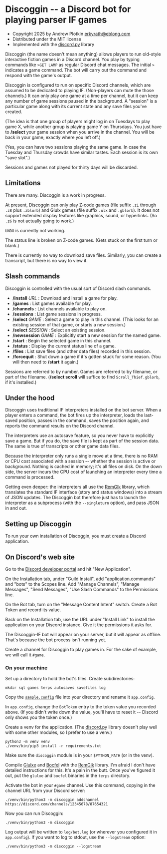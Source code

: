 # Discoggin -- a Discord bot for playing parser IF games

- Copyright 2025 by Andrew Plotkin <erkyrath@eblong.com>
- Distributed under the MIT license
- Implemented with the [discord.py][] library

[discord.py]: https://github.com/Rapptz/discord.py/

Discoggin (the name doesn't mean anything) allows players to run old-style interactive fiction games in a Discord channel. You play by typing commands like `>GET LAMP` as regular Discord chat messages. The initial `>` indicates a game command. The bot will carry out the command and respond with the game's output.

Discoggin is configured to run on specific Discord channels, which are assumed to be dedicated to playing IF. (Non-players can mute the those channels.) It can only play one game at a time per channel, but it can keep any number of game sessions paused in the background. A "session" is a particular game along with its current state and any save files you've created.

(The idea is that one group of players might log in on Tuesdays to play game X, while another group is playing game Y on Thursdays. You just have to **/select** your game session when you arrive in the channel. You will be back in your game, exactly where you left off.)

(Yes, you can have two sessions playing the same game. In case the Tuesday and Thursday crowds have similar tastes. Each session is its own "save slot".)

Sessions and games not played for thirty days will be discarded.

## Limitations

There are many. Discoggin is a work in progress.

At present, Discoggin can only play Z-code games (file suffix `.z1` through `.z8` plus `.zblorb`) and Glulx games (file suffix `.ulx` and `.gblorb`). It does not support extended display features like graphics, sound, or hyperlinks. (So `.z6` is not actually going to work.)

`UNDO` is currently not working.

The status line is broken on Z-code games. (Gets stuck on the first turn or blank.)

There is currently no way to download save files. Similarly, you can create a transcript, but there is no way to view it.

## Slash commands

Discoggin is controlled with the usual sort of Discord slash commands.

- **/install** _URL_ : Download and install a game for play.
- **/games** : List games available for play.
- **/channels** : List channels available to play on.
- **/sessions** : List game sessions in progress.
- **/select** _GAME_ : Select a game to play in this channel. (This looks for an existing session of that game, or starts a new session.)
- **/select** _SESSION_ : Select an existing session.
- **/newsession** _GAME_ : Explicitly start a new session for the named game.
- **/start** : Begin the selected game in this channel.
- **/status** : Display the current status line of a game.
- **/files** : List save files (and other data files) recorded in this session.
- **/forcequit** : Shut down a game if it's gotten stuck for some reason. (You will then need to **/start** it again.)

Sessions are referred to by number. Games are referred to by filename, or part of the filename. (**/select scroll** will suffice to find `Scroll_Thief.gblorb`, if it's installed.)

## Under the hood

Discoggin uses traditional IF interpreters installed on the bot server. When a player enters a command, the bot fires up the interpreter, loads the last-saved position, passes in the command, saves the position again, and reports the command results on the Discord channel.

The interpreters use an autosave feature, so you never have to explicitly save a game. But if you do, the save file is kept as part of the session data. The same is true of transcripts or other game data files.

Because the interpreter only runs a single move at a time, there is no RAM or CPU cost associated with a session -- whether the session is active or background. Nothing is cached in memory; it's all files on disk. On the down side, the server incurs the CPU cost of launching an interpreter every time a command is processed.

Getting even deeper: the interpreters all use the [RemGlk][] library, which translates the standard IF interface (story and status windows) into a stream of JSON updates. The Discoggin bot therefore just has to launch the interpreter as a subprocess (with the `--singleturn` option), and pass JSON in and out.

[RemGlk]: https://github.com/erkyrath/remglk

## Setting up Discoggin

To run your own installation of Discoggin, you must create a Discord application.

## On Discord's web site

Go to the [Discord developer portal][discorddev] and hit "New Application".

[discorddev]: https://discord.com/developers/applications

On the Installation tab, under "Guild Install", add "application.commands" and "bots" to the Scopes line. Add "Manage Channels", "Manage Messages", "Send Messages", "Use Slash Commands" to the Permissions line.

On the Bot tab, turn on the "Message Content Intent" switch. Create a Bot Token and record its value.

Back on the Installation tab, use the URL under "Install Link" to install the application on your Discord instance. Give it the permissions it asks for.

The Discoggin-IF bot will appear on your server, but it will appear as offline. That's because the bot process isn't running yet.

Create a channel for Discoggin to play games in. For the sake of example, we will call it `#game`.

### On your machine

Set up a directory to hold the bot's files. Create subdirectories:

	mkdir sql games terps autosaves savefiles log

Copy the [`sample.config`](./sample.config) file into your directory and rename it `app.config`.

In `app.config`, change the `BotToken` entry to the token value you recorded above. (If you didn't write down the value, you'll have to reset it -- Discord only shows you the token once.)

Create a venv for the application. (The [discord.py][] library doesn't play well with some other modules, so I prefer to use a venv.)

	python3 -m venv venv
	./venv/bin/pip3 install -r requirements.txt

Make sure the `discoggin` module is in your `$PYTHON_PATH` (or in the venv).

Compile [Glulxe][] and [Bocfel][] with the [RemGlk][] library. I'm afraid I don't have detailed instructions for this. It's a pain in the butt. Once you've figured it out, put the `glulxe` and `bocfel` binaries in the `terps` directory.

[Glulxe]: https://github.com/erkyrath/glulxe
[Bocfel]: https://github.com/erkyrath/bocfel

Activate the bot in your `#game` channel. Use this command, copying in the channel URL from your Discord server:

	./venv/bin/python3 -m discoggin addchannel https://discord.com/channels/12345678/87654321

Now you can run Discoggin:

	./venv/bin/python3 -m discoggin

Log output will be written to `log/bot.log` (or wherever you configured it in `app.config`). If you want to log to stdout, use the `--logstream` option:

	./venv/bin/python3 -m discoggin --logstream

